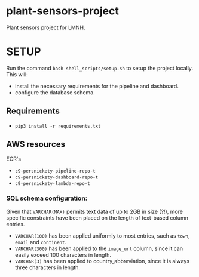 # plant-sensors-project
Plant sensors project for LMNH.


# SETUP
Run the command `bash shell_scripts/setup.sh` to setup the project locally.
This will:
- install the necessary requirements for the pipeline and dashboard.
- configure the database schema.

## Requirements
- `pip3 install -r requirements.txt`

## AWS resources

ECR's
- `c9-persnickety-pipeline-repo-t`
- `c9-persnickety-dashboard-repo-t`
- `c9-persnickety-lambda-repo-t`


### SQL schema configuration:
Given that `VARCHAR(MAX)` permits text data of up to 2GB in size (?!), more specific constraints
have been placed on the length of text-based column entries.
- `VARCHAR(100)` has been applied uniformly to most entries, such as `town`, `email` and `continent`.
- `VARCHAR(300)` has been applied to the `image_url` column, since it can easily exceed 100 characters in length.
- `VARCHAR(3)` has been applied to country_abbreviation, since it is always three characters in length.
